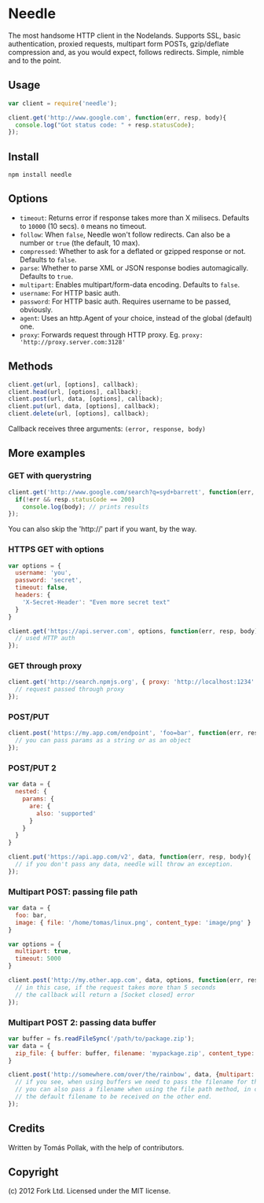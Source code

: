 Needle
======

The most handsome HTTP client in the Nodelands. Supports SSL, basic authentication, proxied
requests, multipart form POSTs, gzip/deflate compression and, as you would expect, follows 
redirects. Simple, nimble and to the point.

Usage
-----

``` js
var client = require('needle');

client.get('http://www.google.com', function(err, resp, body){
  console.log("Got status code: " + resp.statusCode);
});
```

Install
-----

```
npm install needle
```

Options
------

 - `timeout`: Returns error if response takes more than X milisecs. Defaults to `10000` (10 secs). `0` means no timeout.
 - `follow`: When `false`, Needle won't follow redirects. Can also be a number or `true` (the default, 10 max).
 - `compressed`: Whether to ask for a deflated or gzipped response or not. Defaults to `false`.
 - `parse`: Whether to parse XML or JSON response bodies automagically. Defaults to `true`.
 - `multipart`: Enables multipart/form-data encoding. Defaults to `false`.
 - `username`: For HTTP basic auth.
 - `password`: For HTTP basic auth. Requires username to be passed, obviously.
 - `agent`: Uses an http.Agent of your choice, instead of the global (default) one.
 - `proxy`: Forwards request through HTTP proxy. Eg. `proxy: 'http://proxy.server.com:3128'`

Methods
-------

``` js
client.get(url, [options], callback);
client.head(url, [options], callback);
client.post(url, data, [options], callback);
client.put(url, data, [options], callback);
client.delete(url, [options], callback);
```
Callback receives three arguments: `(error, response, body)`

More examples
-------------

### GET with querystring

``` js
client.get('http://www.google.com/search?q=syd+barrett', function(err, resp, body){
  if(!err && resp.statusCode == 200)
    console.log(body); // prints results
});
```

You can also skip the 'http://' part if you want, by the way.

### HTTPS GET with options

``` js
var options = {
  username: 'you',
  password: 'secret',
  timeout: false,
  headers: {
    'X-Secret-Header': "Even more secret text"
  }
}

client.get('https://api.server.com', options, function(err, resp, body){
  // used HTTP auth
});
```

### GET through proxy

``` js
client.get('http://search.npmjs.org', { proxy: 'http://localhost:1234' }, function(err, resp, body){
  // request passed through proxy
});
```

### POST/PUT

``` js
client.post('https://my.app.com/endpoint', 'foo=bar', function(err, resp, body){
  // you can pass params as a string or as an object
});
```

### POST/PUT 2

``` js
var data = {
  nested: {
    params: {
      are: {
        also: 'supported'
      }
    }
  }
}

client.put('https://api.app.com/v2', data, function(err, resp, body){
  // if you don't pass any data, needle will throw an exception.
});
```

### Multipart POST: passing file path

``` js
var data = {
  foo: bar,
  image: { file: '/home/tomas/linux.png', content_type: 'image/png' }
}

var options = {
  multipart: true,
  timeout: 5000
}

client.post('http://my.other.app.com', data, options, function(err, resp, body){
  // in this case, if the request takes more than 5 seconds
  // the callback will return a [Socket closed] error
});
```

### Multipart POST 2: passing data buffer

``` js
var buffer = fs.readFileSync('/path/to/package.zip');
var data = {
  zip_file: { buffer: buffer, filename: 'mypackage.zip', content_type: 'application/octet-stream' },
}

client.post('http://somewhere.com/over/the/rainbow', data, {multipart: true}, function(err, resp, body){
  // if you see, when using buffers we need to pass the filename for the multipart body.
  // you can also pass a filename when using the file path method, in case you want to override
  // the default filename to be received on the other end.
});
```

Credits
-------

Written by Tomás Pollak, with the help of contributors.

Copyright
-----

(c) 2012 Fork Ltd. Licensed under the MIT license.
